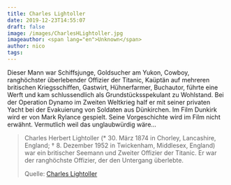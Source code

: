 ```yaml
---
title: Charles Lightoller
date: 2019-12-23T14:55:07
draft: false
image: /images/CharlesHLightoller.jpg
imageauthor: <span lang="en">Unknown</span>
author: nico
tags: 
---
```


Dieser Mann war Schiffsjunge, Goldsucher am Yukon, Cowboy, ranghöchster überlebender Offizier der Titanic, Kaüptän auf mehreren britischen Kriegsschiffen, Gastwirt, Hühnerfarmer, Buchautor, führte eine Werft und kam schlussendlich als Grundstücksspekulant zu Wohlstand. Bei der Operation Dynamo im Zweiten Weltkrieg half er mit seiner privaten Yacht bei der Evakuierung von Soldaten aus Dünkirchen. Im Film Dunkirk wird er von Mark Rylance gespielt. Seine Vorgeschichte wird im Film nicht erwähnt. Vermutlich weil das unglaubwürdig wäre...

> Charles Herbert Lightoller (* 30. März 1874 in Chorley, Lancashire, England; †
> 8. Dezember 1952 in Twickenham, Middlesex, England) war ein britischer Seemann
> und Zweiter Offizier der Titanic. Er war der ranghöchste Offizier, der den
> Untergang überlebte.
>
> Quelle: [Charles Lightoller](https://de.wikipedia.org/wiki/Charles_Lightoller)
